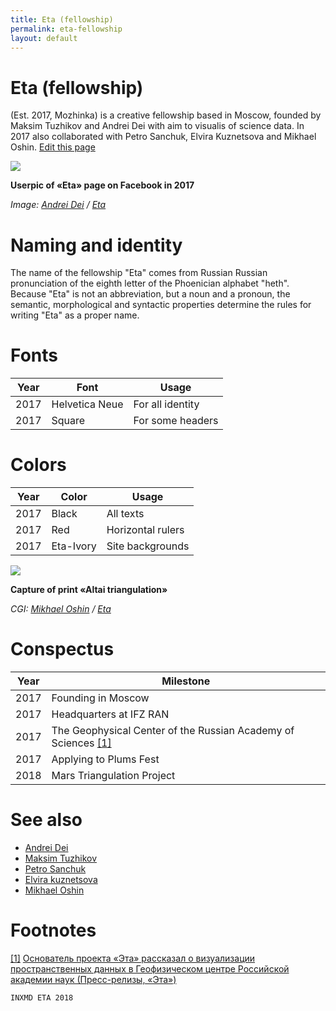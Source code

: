 ```yaml
---
title: Eta (fellowship)
permalink: eta-fellowship
layout: default
---
```




# Eta (fellowship)


(Est. 2017, Mozhinka) is a creative fellowship based in Moscow, founded by Maksim Tuzhikov and Andrei Dei with aim to visualis of science data. In 2017 also collaborated with Petro Sanchuk, Elvira Kuznetsova and Mikhael Oshin. [Edit this page](http://prose.io/#indexmod/encyclopedia/edit/master/eta.md)

![](https://scontent-arn2-1.xx.fbcdn.net/v/t1.0-9/26991644_4257661890923504_4625503268031431664_n.png?oh=d85ae9b52dd05d92021feef7b34ad085&oe=5ADD8946)

**Userpic of «Eta» page on Facebook in 2017**

*Image: [Andrei Dei](dei-andrei) / [Eta](https://www.facebook.com/eta.space/photos/a.2877881888901518.1073741825.2877881798901527/4257661890923504/?type=1&theater)*

# Naming and identity

The name of the fellowship "Eta" comes from Russian Russian pronunciation of the eighth letter of the Phoenician alphabet "heth". Because "Eta" is not an abbreviation, but a noun and a pronoun, the semantic, morphological and syntactic properties determine the rules for writing "Eta" as a proper name.

# Fonts

|Year|Font|Usage|
|----|-----|---|
|2017|Helvetica Neue|For all identity|
|2017|Square|For some headers|

# Colors

|Year|Color|Usage|
|----|-----|---|
|2017|Black|All texts|
|2017|Red|Horizontal rulers|
|2017|Eta-Ivory|Site backgrounds|


![](http://e-t-a.space/images/altai-triangulation.jpg)

**Capture of print «Altai triangulation»**

*CGI: [Mikhael Oshin](oshin-mikhael) / [Eta](http://e-t-a.space/Altai-triangulation)*

# Conspectus

|Year|Milestone|
|----|-----|
|2017|Founding in Moscow|
|2017|Headquarters at IFZ RAN|
|2017|The Geophysical Center of the Russian Academy of Sciences <span id="a1">[\[1\]](#f1)</span>|
|2017|Applying to Plums Fest|
|2018|Mars Triangulation Project|


# See also

+ [Andrei Dei](dei-andrei)
+ [Maksim Tuzhikov](tuzhikov-maksim)
+ [Petro Sanchuk](sanchuk-petro)
+ [Elvira kuznetsova](kuznetsova-elvira)
+ [Mikhael Oshin](oshin-mikhael)


# Footnotes

[[1]](#a1) <span id="f1"></span> [Основатель проекта «Эта» рассказал о визуализации пространственных данных в Геофизическом центре Российской академии наук
 (Пресс-релизы, «Эта»)](http://e-t-a.space/7-%D0%BD%D0%BE%D1%8F%D0%B1%D1%80%D1%8F-2017)


`INXMD ETA 2018`
